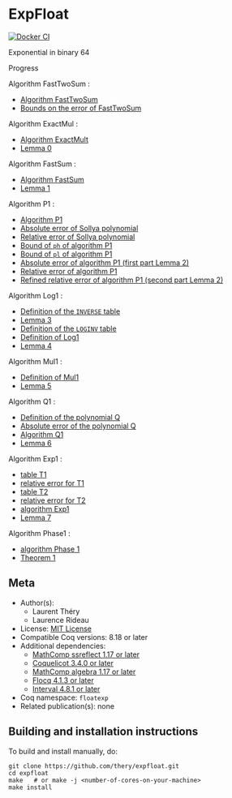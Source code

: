 <!---
This file was generated from `meta.yml`, please do not edit manually.
Follow the instructions on https://github.com/coq-community/templates to regenerate.
--->
# ExpFloat

[![Docker CI][docker-action-shield]][docker-action-link]

[docker-action-shield]: https://github.com/thery/expfloat/workflows/Docker%20CI/badge.svg?branch=master
[docker-action-link]: https://github.com/thery/expfloat/actions?query=workflow:"Docker%20CI"





Exponential in binary 64 

Progress

Algorithm FastTwoSum : 
- [Algorithm FastTwoSum](./prelim.v#L562-L564)
- [Bounds on the error of FastTwoSum](./Fast2Sum_robust_flt.v#L946-L953)

Algorithm ExactMul  :
- [Algorithm ExactMult](./prelim.v#L497-L499)
- [Lemma 0](./prelim.v#L525-L526)

Algorithm FastSum  :
- [Algorithm FastSum](./prelim.v#L588-L589)
- [Lemma 1](./prelim.v#L729-L732)

Algorithm P1 : 
- [Algorithm P1](./algoP1.v#L356-L364)
- [Absolute error of Sollya polynomial](./algoP1.v#L150-L151)
- [Relative error of Sollya polynomial](./algoP1.v#L338-L340)
- [Bound of `ph` of algorithm P1](./algoP1.v#L1710-L1715)
- [Bound of `pl` of algorithm P1](./algoP1.v#L1732-L1737)
- [Absolute error of algorithm P1 (first part Lemma 2)](./algoP1.v#L1743-L1748)
- [Relative error of algorithm P1](./algoP1.v#L1754-L1760)
- [Refined relative error of algorithm P1 (second part Lemma 2)](./algoP1.v#L1767-L1773)

Algorithm Log1 :
- [Definition of the `INVERSE` table](./tableINVERSE.v#L47-L78)
- [Lemma 3](./tableINVERSE.v#L192-L197)   
- [Definition of the `LOGINV` table](./tableLOGINV.v#L107-L291)
- [Definition of Log1](./algoLog1.v#L227-L238)
- [Lemma 4](./algoLog1.v#L2506-L2512)

Algorithm Mul1 :
- [Definition of Mul1](./algoMul1.v#L67-L70)
- [Lemma 5](./algoMul1.v#L73-L84)

Algorithm Q1 :
- [Definition of the polynomial Q](./algoQ1.v#L127-L128)
- [Absolute error of the polynomial Q](./algoQ1.v#L130-L132)
- [Algorithm Q1](./algoQ1.v#L140-L144)
- [Lemma 6](./algoQ1.v#L148-L153)

Algorithm Exp1 :
- [table T1](./tableT1.v#L76-L142)
- [relative error for T1](./tableT1.v#L208-L211)
- [table T2](./tableT2.v#L76-L142)
- [relative error for T2](./tableT2.v#L209-L212)
- [algorithm Exp1](./algoExp1.v#L1847-L1875)
- [Lemma 7](./algoExp1.v#L1892-L1900)

Algorithm Phase1 :
- [algorithm Phase 1](./algoPhase1.v#L2108-L2118)
- [Theorem 1](./algoPhase1.v#L2122-L2124)

## Meta

- Author(s):
  - Laurent Théry
  - Laurence Rideau
- License: [MIT License](LICENSE)
- Compatible Coq versions: 8.18 or later
- Additional dependencies:
  - [MathComp ssreflect 1.17 or later](https://math-comp.github.io)
  - [Coquelicot 3.4.0 or later](https://gitlab.inria.fr/coquelicot/coquelicot)
  - [MathComp algebra 1.17 or later](https://math-comp.github.io)
  - [Flocq 4.1.3 or later](https://gitlab.inria.fr/flocq/flocq)
  - [Interval 4.8.1 or later](https://gitlab.inria.fr/coqinterval/interval)
- Coq namespace: `floatexp`
- Related publication(s): none

## Building and installation instructions

To build and install manually, do:

``` shell
git clone https://github.com/thery/expfloat.git
cd expfloat
make   # or make -j <number-of-cores-on-your-machine> 
make install
```



